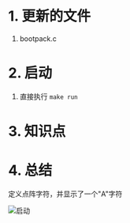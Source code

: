 # 1. 更新的文件
1. bootpack.c

# 2. 启动
1. 直接执行 `make run`


# 3. 知识点

# 4. 总结
定义点阵字符，并显示了一个"A"字符

![启动](./doc_images/harib02d.png)